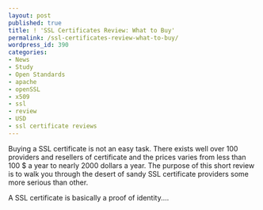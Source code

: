 ```yaml
---
layout: post
published: true
title: ! 'SSL Certificates Review: What to Buy'
permalink: /ssl-certificates-review-what-to-buy/
wordpress_id: 390
categories:
- News
- Study
- Open Standards
- apache
- openSSL
- x509
- ssl
- review
- USD
- ssl certificate reviews
---
```



Buying a SSL certificate is not an easy task. There exists well over 100 providers and resellers of certificate and the prices varies from less than 100 $ a year to nearly 2000 dollars a year. The purpose of this short review is to walk you through the desert of sandy SSL certificate providers some more serious than other.

A SSL certificate is basically a proof of identity....
